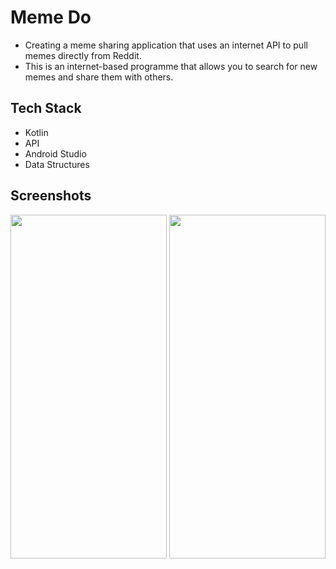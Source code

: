 # Meme Do

- Creating a meme sharing application that uses an internet API to pull memes directly from Reddit.
- This is an internet-based programme that allows you to search for new memes and share them with others.

## Tech Stack

- Kotlin
- API
- Android Studio
- Data Structures

## Screenshots

<img src="https://github.com/dipmay-biswas/MemeDo/assets/127662809/9a8413e6-41f2-4c86-914b-81a1df8f1a86" width="250" height="550">
<img src="https://github.com/dipmay-biswas/Googly/assets/127662809/18159b8a-247a-43b6-b70b-d96ec4949d8b" width="250" height="550">

